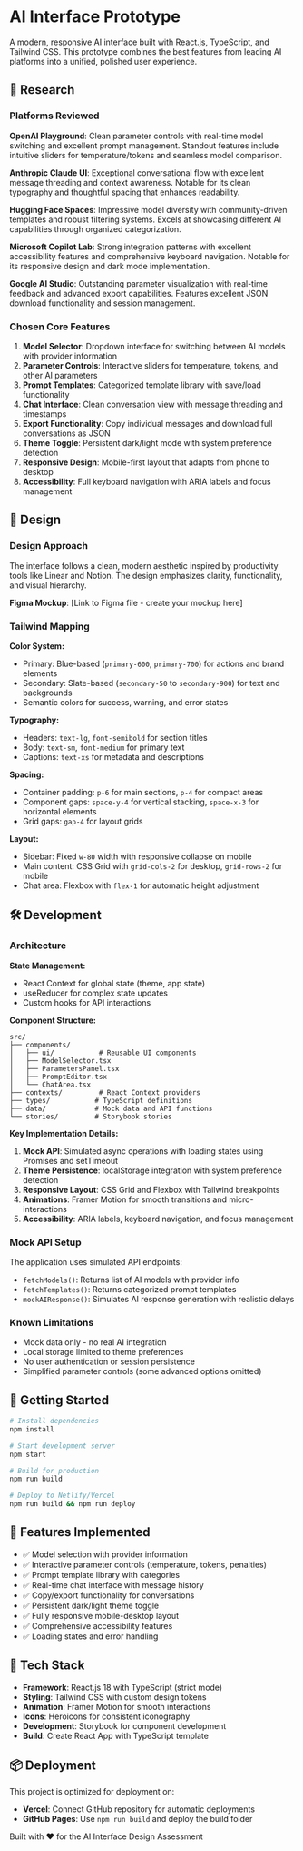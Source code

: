 # AI Interface Prototype

A modern, responsive AI interface built with React.js, TypeScript, and Tailwind CSS. This prototype combines the best features from leading AI platforms into a unified, polished user experience.

## 🔬 Research

### Platforms Reviewed

**OpenAI Playground**: Clean parameter controls with real-time model switching and excellent prompt management. Standout features include intuitive sliders for temperature/tokens and seamless model comparison.

**Anthropic Claude UI**: Exceptional conversational flow with excellent message threading and context awareness. Notable for its clean typography and thoughtful spacing that enhances readability.

**Hugging Face Spaces**: Impressive model diversity with community-driven templates and robust filtering systems. Excels at showcasing different AI capabilities through organized categorization.

**Microsoft Copilot Lab**: Strong integration patterns with excellent accessibility features and comprehensive keyboard navigation. Notable for its responsive design and dark mode implementation.

**Google AI Studio**: Outstanding parameter visualization with real-time feedback and advanced export capabilities. Features excellent JSON download functionality and session management.

### Chosen Core Features

1. **Model Selector**: Dropdown interface for switching between AI models with provider information
2. **Parameter Controls**: Interactive sliders for temperature, tokens, and other AI parameters
3. **Prompt Templates**: Categorized template library with save/load functionality
4. **Chat Interface**: Clean conversation view with message threading and timestamps
5. **Export Functionality**: Copy individual messages and download full conversations as JSON
6. **Theme Toggle**: Persistent dark/light mode with system preference detection
7. **Responsive Design**: Mobile-first layout that adapts from phone to desktop
8. **Accessibility**: Full keyboard navigation with ARIA labels and focus management

## 🎨 Design

### Design Approach

The interface follows a clean, modern aesthetic inspired by productivity tools like Linear and Notion. The design emphasizes clarity, functionality, and visual hierarchy.

**Figma Mockup**: [Link to Figma file - create your mockup here]

### Tailwind Mapping

**Color System:**

- Primary: Blue-based (`primary-600`, `primary-700`) for actions and brand elements
- Secondary: Slate-based (`secondary-50` to `secondary-900`) for text and backgrounds
- Semantic colors for success, warning, and error states

**Typography:**

- Headers: `text-lg`, `font-semibold` for section titles
- Body: `text-sm`, `font-medium` for primary text
- Captions: `text-xs` for metadata and descriptions

**Spacing:**

- Container padding: `p-6` for main sections, `p-4` for compact areas
- Component gaps: `space-y-4` for vertical stacking, `space-x-3` for horizontal elements
- Grid gaps: `gap-4` for layout grids

**Layout:**

- Sidebar: Fixed `w-80` width with responsive collapse on mobile
- Main content: CSS Grid with `grid-cols-2` for desktop, `grid-rows-2` for mobile
- Chat area: Flexbox with `flex-1` for automatic height adjustment

## 🛠 Development

### Architecture

**State Management:**

- React Context for global state (theme, app state)
- useReducer for complex state updates
- Custom hooks for API interactions

**Component Structure:**

```
src/
├── components/
│   ├── ui/           # Reusable UI components
│   ├── ModelSelector.tsx
│   ├── ParametersPanel.tsx
│   ├── PromptEditor.tsx
│   └── ChatArea.tsx
├── contexts/         # React Context providers
├── types/           # TypeScript definitions
├── data/            # Mock data and API functions
└── stories/         # Storybook stories
```

**Key Implementation Details:**

1. **Mock API**: Simulated async operations with loading states using Promises and setTimeout
2. **Theme Persistence**: localStorage integration with system preference detection
3. **Responsive Layout**: CSS Grid and Flexbox with Tailwind breakpoints
4. **Animations**: Framer Motion for smooth transitions and micro-interactions
5. **Accessibility**: ARIA labels, keyboard navigation, and focus management

### Mock API Setup

The application uses simulated API endpoints:

- `fetchModels()`: Returns list of AI models with provider info
- `fetchTemplates()`: Returns categorized prompt templates
- `mockAIResponse()`: Simulates AI response generation with realistic delays

### Known Limitations

- Mock data only - no real AI integration
- Local storage limited to theme preferences
- No user authentication or session persistence
- Simplified parameter controls (some advanced options omitted)

## 🚀 Getting Started

```bash
# Install dependencies
npm install

# Start development server
npm start

# Build for production
npm run build

# Deploy to Netlify/Vercel
npm run build && npm run deploy
```

## 📱 Features Implemented

- ✅ Model selection with provider information
- ✅ Interactive parameter controls (temperature, tokens, penalties)
- ✅ Prompt template library with categories
- ✅ Real-time chat interface with message history
- ✅ Copy/export functionality for conversations
- ✅ Persistent dark/light theme toggle
- ✅ Fully responsive mobile-desktop layout
- ✅ Comprehensive accessibility features
- ✅ Loading states and error handling

## 🔧 Tech Stack

- **Framework**: React.js 18 with TypeScript (strict mode)
- **Styling**: Tailwind CSS with custom design tokens
- **Animation**: Framer Motion for smooth interactions
- **Icons**: Heroicons for consistent iconography
- **Development**: Storybook for component development
- **Build**: Create React App with TypeScript template

## 📦 Deployment

This project is optimized for deployment on:

- **Vercel**: Connect GitHub repository for automatic deployments
- **GitHub Pages**: Use `npm run build` and deploy the build folder

Built with ❤️ for the AI Interface Design Assessment
